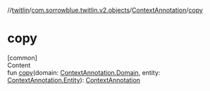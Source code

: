 //[twitlin](../../index.md)/[com.sorrowblue.twitlin.v2.objects](../index.md)/[ContextAnnotation](index.md)/[copy](copy.md)



# copy  
[common]  
Content  
fun [copy](copy.md)(domain: [ContextAnnotation.Domain](-domain/index.md), entity: [ContextAnnotation.Entity](-entity/index.md)): [ContextAnnotation](index.md)  



